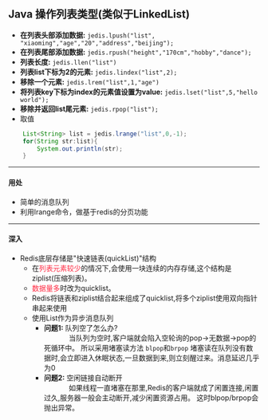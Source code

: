 ## Java 操作列表类型(类似于LinkedList)

- **在列表头部添加数据:** `jedis.lpush("list", "xiaoming","age","20","address","beijing");`
- **在列表尾部添加数据:** `jedis.rpush("height","170cm","hobby","dance");`
- **列表长度:** `jedis.llen("list")`
- **列表list下标为2的元素:** `jedis.lindex("list",2);`
- **移除一个元素:** `jedis.lrem("list",1,"age")`
- **将列表key下标为index的元素值设置为value:** `jedis.lset("list",5,"hello world");`
- **移除并返回list尾元素:** `jedis.rpop("list");`
- 取值
```java
    List<String> list = jedis.lrange("list",0,-1);
    for(String str:list){
        System.out.println(str);
    }
```

---
#### 用处
- 简单的消息队列
- 利用lrange命令，做基于redis的分页功能

---
#### 深入
* Redis底层存储是"快速链表(quickList)"结构
    * 在<font color=#FF2941>列表元素较少</font>的情况下,会使用一块连续的内存存储,这个结构是ziplist(压缩列表)。
    * <font color=#FF2941>数据量多</font>时改为quicklist。
    * Redis将链表和ziplist结合起来组成了quicklist,将多个ziplist使用双向指针串起来使用
    * 使用List作为异步消息队列
        * **问题1:** 队列空了怎么办?
        <br>&emsp;&emsp;&emsp;&nbsp;
        当队列为空时,客户端就会陷入空轮询的pop->无数据->pop的死循环中。
        所以采用堵塞读方法  `blpop`和`brpop`
        堵塞读在队列没有数据时,会立即进入休眠状态,一旦数据到来,则立刻醒过来。消息延迟几乎为0
        * **问题2:** 空闲链接自动断开
        <br>&emsp;&emsp;&emsp;&nbsp;
        如果线程一直堵塞在那里,Redis的客户端就成了闲置连接,闲置过久,服务器一般会主动断开,减少闲置资源占用。
        这时blpop/brpop会抛出异常。
    
    
